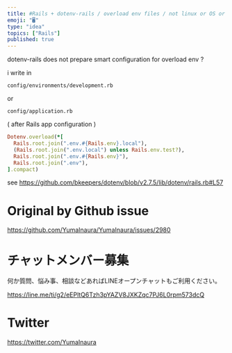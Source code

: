 ```yaml
---
title: #Rails + dotenv-rails / overload env files / not linux or OS or shell 
emoji: "🖥"
type: "idea"
topics: ["Rails"]
published: true
---
```



dotenv-rails does not prepare smart configuration for overload env ?

i write in 

`config/environments/development.rb`

or 

`config/application.rb`

( after Rails app configuration )

```rb
Dotenv.overload(*[
  Rails.root.join(".env.#{Rails.env}.local"),
  (Rails.root.join(".env.local") unless Rails.env.test?),
  Rails.root.join(".env.#{Rails.env}"),
  Rails.root.join(".env"),
].compact)
```

see 
https://github.com/bkeepers/dotenv/blob/v2.7.5/lib/dotenv/rails.rb#L57


# Original by Github issue

https://github.com/YumaInaura/YumaInaura/issues/2980








<!-- Update From Qiita API -->

# チャットメンバー募集


何か質問、悩み事、相談などあればLINEオープンチャットもご利用ください。

https://line.me/ti/g2/eEPltQ6Tzh3pYAZV8JXKZqc7PJ6L0rpm573dcQ





# Twitter


https://twitter.com/YumaInaura


<!-- Update From Qiita API -->


